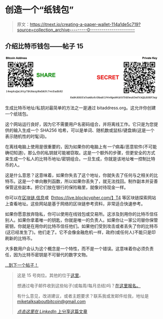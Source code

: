 # 创造一个“纸钱包”

> 原文：<https://itnext.io/creating-a-paper-wallet-114a1de5c719?source=collection_archive---------0----------------------->

## 介绍比特币钱包——帖子 15

![](img/9c7cc007f5759c40f5523fa27e0a0b1c.png)

生成比特币地址/私钥对最简单的方法之一是通过 bitaddress.org。这允许你创建一个纸钱包。

这个网站运行良好，因为它不需要用户名密码组合，并将离线工作。它只是为您提供的输入生成一个 SHA256 哈希，可以是单词、随机数或鼠标/键盘熵(这是一个表示随机性的时髦词)。

在离线电脑上使用是很重要的，因为如果你的电脑上有*一个*病毒/恶意软件(不可能确切知道)，那么你的私钥就可能被窃取。这是一个额外的步骤，但更安全的方式来生成一个私人的比特币地址/密钥组合。一旦生成，你就是该地址唯一控制比特币的人。

这是什么意思？这意味着，如果你失去了这个地址，你就失去了任何与之相关的比特币。这是一个单向散列函数，所以如果你丢失了，就无法找回。制作副本并妥善保管这些副本。把它们放在银行的保险箱里，就像对待现金一样。

你可以在[区块链.信息](https://blockchain.info/)或【https://live.blockcypher.com/】T4 等区块链探索网站上查看地址。这些网站是基于网络的区块链参考资料，非常适合快速参考。

如果你愿意放弃隐私，你可以使用在线钱包或交易所。这涉及到用你的比特币信任别人。如果你拿着唯一的钥匙，你就是唯一的负责人。如果你让一家公司替你保管密钥，你就是在用你的比特币信任他们。如果他们受到攻击或者丢失了你的比特币(这已经发生了)。他们走了。它不会像金融危机一样，政府(或任何人)不能只是印刷新的比特币。

大多数用户会认为这个概念是一个特性，而不是一个错误。这意味着你必须负责任，因为比特币密钥是不可替代的数字文物。

[…到下一个帖子！](https://medium.com/@kerbleski/bitcoin-vs-the-us-dollar-fe8110e2f7cf)

> 这是 15 号岗位。其他的位于[这里](https://medium.com/me/stories/public)。
> 
> 想通过电子邮件收到这些帖子(或每周/每月总结)吗？[在这里报名。](https://docs.google.com/forms/d/e/1FAIpQLScmlkLOC7bYt7WfLgBoW_bOvhTn8UIzj3TdHUQ0o7YghgzR7g/viewform?c=0&w=1)
> 
> 有什么意见，改进建议，或者主题要求？联系我或发邮件给我，地址是[miketalksaboutbitcoin@gmail.com](mailto:miketalksaboutbitcoin@gmail.com)
> 
> [*点击这里在 LinkedIn* 上分享这篇文章](https://www.linkedin.com/cws/share?url=https%3A%2F%2Fitnext.io%2Fcreating-a-paper-wallet-114a1de5c719)